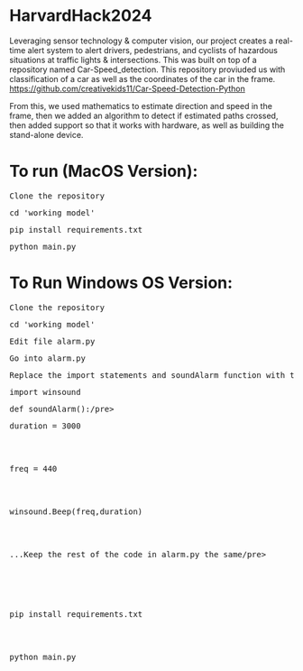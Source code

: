 # HarvardHack2024
Leveraging sensor technology & computer vision, our project creates a real-time alert system to  alert drivers, pedestrians, and cyclists of hazardous situations at traffic lights & intersections. This was built on top of a repository named Car-Speed_detection. This repository proviuded us with classification of a car as well as the coordinates of the car in the frame. https://github.com/creativekids11/Car-Speed-Detection-Python

From this, we used mathematics to estimate direction and speed in the frame, then we added an algorithm to detect if estimated paths crossed, then added support so that it works with hardware, as well as building the stand-alone device. 


# To run (MacOS Version):
<pre>Clone the repository</pre>
<pre>cd 'working model'</pre>
<pre>pip install requirements.txt</pre>
<pre>python main.py</pre>

# To Run Windows OS Version:
<pre>Clone the repository</pre>
<pre>cd 'working model'</pre>
<pre>Edit file alarm.py</pre>
<pre>Go into alarm.py</pre>
<pre>Replace the import statements and soundAlarm function with the following</pre>
<pre>import winsound</pre>
<pre>def soundAlarm():/pre>
<pre>duration = 3000</pre>
<pre>freq = 440</pre>
<pre>winsound.Beep(freq,duration)</pre>
<pre>...Keep the rest of the code in alarm.py the same/pre>
  <pre></pre>
<pre>pip install requirements.txt</pre>
<pre>python main.py</pre>
